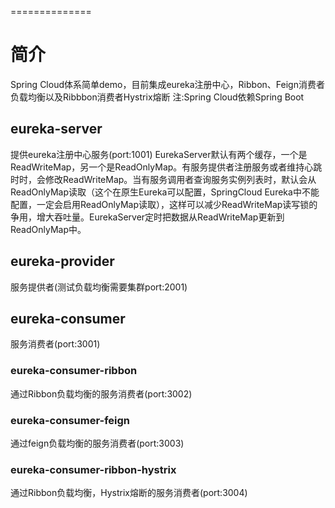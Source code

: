 ==============
# 简介
Spring Cloud体系简单demo，目前集成eureka注册中心，Ribbon、Feign消费者负载均衡以及Ribbbon消费者Hystrix熔断
注:Spring Cloud依赖Spring Boot
## eureka-server
提供eureka注册中心服务(port:1001)
EurekaServer默认有两个缓存，一个是ReadWriteMap，另一个是ReadOnlyMap。有服务提供者注册服务或者维持心跳时时，会修改ReadWriteMap。当有服务调用者查询服务实例列表时，默认会从ReadOnlyMap读取（这个在原生Eureka可以配置，SpringCloud Eureka中不能配置，一定会启用ReadOnlyMap读取），这样可以减少ReadWriteMap读写锁的争用，增大吞吐量。EurekaServer定时把数据从ReadWriteMap更新到ReadOnlyMap中。 
## eureka-provider
服务提供者(测试负载均衡需要集群port:2001)
## eureka-consumer
服务消费者(port:3001)
### eureka-consumer-ribbon
通过Ribbon负载均衡的服务消费者(port:3002)
### eureka-consumer-feign
通过feign负载均衡的服务消费者(port:3003)
### eureka-consumer-ribbon-hystrix
通过Ribbon负载均衡，Hystrix熔断的服务消费者(port:3004)